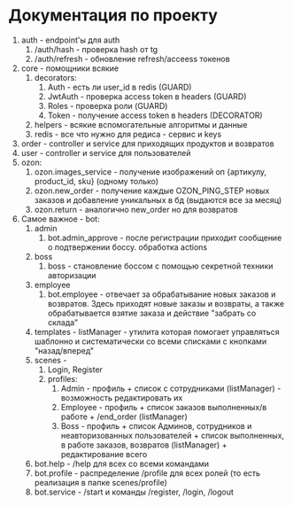 # Документация по проекту

1) auth -  endpoint'ы для auth
   1) /auth/hash - проверка hash от tg
   2) /auth/refresh - обновление refresh/acceess токенов
2) core - помощники всякие
   1) decorators:
      1) Auth - есть ли user_id в redis (GUARD)
      2) JwtAuth - проверка access token в headers (GUARD)
      3) Roles - проверка роли (GUARD)
      4) Token - получение access token в headers (DECORATOR)
   2) helpers - всякие вспомогательные алгоритмы и данные
   3) redis - все что нужно для редиса - сервис и keys
3) order - controller и service для приходящих продуктов и возвратов
4) user - controller и service для пользователей
5) ozon:
   1) ozon.images_service - получение изображений оп {артикулу, product_id, sku} (одному только)
   2) ozon.new_order - получение каждые OZON_PING_STEP новых заказов и добавление уникальных в бд (выдаются все за месяц)
   3) ozon.return - аналогично new_order но для возвратов
6) Самое важное - bot:
   1) admin
      1) bot.admin_approve - после регистрации приходит сообщение о подтвержении боссу. обработка actions
   2) boss
      1) boss - становление боссом с помощью секретной техники авторизации
   3) employee
      1) bot.employee - отвечает за обрабатывание новых заказов и возвратов. Здесь приходят новые заказы и возвраты, а также обрабатывается взятие заказа и действие "забрать со склада"
   4) templates - listManager - утилита которая помогает управляться шаблонно и систематически со всеми списками с кнопками "назад/вперед"
   5) scenes -
      1) Login, Register
      2) profiles:
         1) Admin - профиль + список с сотрудниками (listManager) - возможность редактировать их
         2) Employee - профиль + список заказов выполненных/в работе + /end_order (listManager)
         3) Boss - профиль + список Админов, сотрудников и неавторизованных пользователей + список выполненных, в работе заказов, возвратов (listManager) + редактирование всего
   6) bot.help - /help для всех со всеми командами
   7) bot.profile - распределение /profile для всех ролей (то есть реализация в папке scenes/profile)
   8) bot.service - /start и команды /register, /login, /logout
